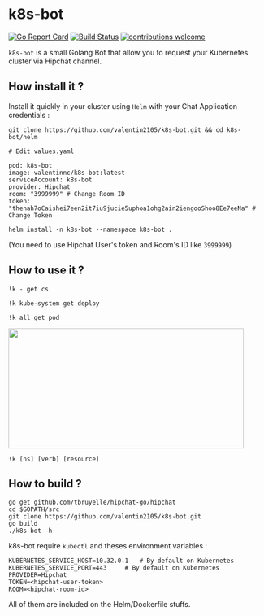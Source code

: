 # k8s-bot

[![Go Report Card](https://goreportcard.com/badge/github.com/valentin2105/k8s-bot)](https://goreportcard.com/report/github.com/valentin2105/k8s-bot)
[![Build Status](https://travis-ci.org/valentin2105/k8s-bot.svg?branch=master)](https://travis-ci.org/valentin2105/k8s-bot)
[![contributions welcome](https://img.shields.io/badge/contributions-welcome-brightgreen.svg?style=flat)](https://github.com/dwyl/esta/issues)



`k8s-bot` is a small Golang Bot that allow you to request your Kubernetes cluster via Hipchat channel.

## How install it ?
Install it quickly in your cluster using `Helm` with your Chat Application credentials :

```
git clone https://github.com/valentin2105/k8s-bot.git && cd k8s-bot/helm

# Edit values.yaml

pod: k8s-bot
image: valentinnc/k8s-bot:latest
serviceAccount: k8s-bot
provider: Hipchat
room: "3999999" # Change Room ID
token: "thenah7oCaishei7een2it7iu9jucie5uphoa1ohg2ain2iengooShoo8Ee7eeNa" # Change Token

helm install -n k8s-bot --namespace k8s-bot .
```

(You need to use Hipchat User's token and Room's ID like `3999999`)

## How to use it ?
```
!k - get cs

!k kube-system get deploy

!k all get pod
```

<img src="https://i.imgur.com/9qNRiiT.png" width="463" height="236">


`!k [ns] [verb] [resource]`

## How to build ?
```
go get github.com/tbruyelle/hipchat-go/hipchat
cd $GOPATH/src
git clone https://github.com/valentin2105/k8s-bot.git
go build
./k8s-bot -h
```

k8s-bot require `kubectl` and theses environment variables :
```
KUBERNETES_SERVICE_HOST=10.32.0.1	# By default on Kubernetes
KUBERNETES_SERVICE_PORT=443		# By default on Kubernetes
PROVIDER=Hipchat
TOKEN=<hipchat-user-token>
ROOM=<hipchat-room-id>
```
All of them are included on the Helm/Dockerfile stuffs.
